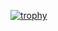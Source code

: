 [![trophy](https://github-profile-trophy.vercel.app/kimkimkimkimkimryo-ma)](https://github.com/ryo-ma/github-profile-trophy)
